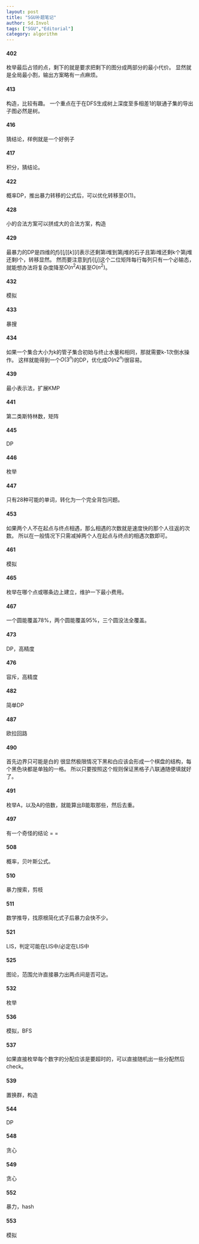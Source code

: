 ```yaml
---
layout: post
title: "SGU补题笔记"
author: Sd.Invol
tags: ["SGU","Editorial"]
category: algorithm
---
```


#### 402
枚举最后占领的点，剩下的就是要求把剩下的图分成两部分的最小代价。
显然就是全局最小割，输出方案略有一点麻烦。

#### 413
构造，比较有趣。
一个重点在于在DFS生成树上深度至多相差1的联通子集的导出子图必然是树。

#### 416
猜结论，样例就是一个好例子

#### 417
积分，猜结论。

#### 422
概率DP，推出暴力转移的公式后，可以优化转移至$O(1)$。

#### 428
小的合法方案可以拼成大的合法方案，构造

#### 429
最暴力的DP是四维的$f[i][j][k][l]$表示还剩第i堆到第j堆的石子且第i堆还剩k个第j堆还剩l个，转移显然。
然而要注意到$f[i][j]$这个二位矩阵每行每列只有一个必输态，就能想办法将复杂度降至$O(n^2A)$甚至$O(n^2)$。

#### 432
模拟

#### 433
暴搜

#### 434
如果一个集合大小为k的管子集合初始与终止水量和相同，那就需要k-1次倒水操作。
这样就能得到一个$O(3^n)$的DP，优化成$O(n2^n)$很容易。

#### 439
最小表示法，扩展KMP

#### 441
第二类斯特林数，矩阵

#### 445
DP

#### 446
枚举

#### 447
只有28种可能的单词，转化为一个完全背包问题。

#### 453
如果两个人不在起点与终点相遇，那么相遇的次数就是速度快的那个人往返的次数。
所以在一般情况下只需减掉两个人在起点与终点的相遇次数即可。

#### 461
模拟

#### 465
枚举在哪个点或哪条边上建立，维护一下最小费用。

#### 467
一个圆能覆盖78%，两个圆能覆盖95%，三个圆没法全覆盖。

#### 473
DP，高精度

#### 476
容斥，高精度

#### 482
简单DP

#### 487
欧拉回路

#### 490
首先边界只可能是白的
很显然极限情况下黑和白应该会形成一个棋盘的结构，每个黑色块都是单独的一格。
所以只要按照这个规则保证黑格子八联通随便填就好了。

#### 491
枚举A，以及A的倍数，就能算出B能取那些，然后去重。

#### 497
有一个奇怪的结论 = =

#### 508
概率，贝叶斯公式。

#### 510
暴力搜索，剪枝

#### 511
数学推导，找原根简化式子后暴力会快不少。

#### 521
LIS，判定可能在LIS中/必定在LIS中

#### 525
图论，范围允许直接暴力出两点间是否可达。

#### 532
枚举

#### 536
模拟，BFS

#### 537
如果直接枚举每个数字的分配应该是要超时的，可以直接随机出一些分配然后check。

#### 539
置换群，构造

#### 544
DP

#### 548
贪心

#### 549
贪心

#### 552
暴力，hash

#### 553
模拟
